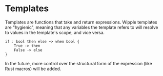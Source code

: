 # Templates

Templates are functions that take and return expressions. Wipple templates are "hygienic", meaning that any variables the template refers to will resolve to values in the template's scope, and vice versa.

```wipple
if : bool then else ~> when bool {
    True -> then
    False -> else
}
```

In the future, more control over the structural form of the expression (like Rust macros) will be added.
